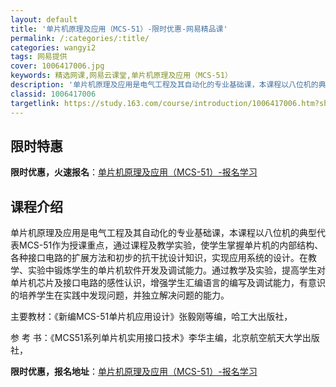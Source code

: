 ```yaml
---
layout: default
title: '单片机原理及应用（MCS-51）-限时优惠-网易精品课'
permalink: /:categories/:title/
categories: wangyi2
tags: 网易提供
cover: 1006417006.jpg
keywords: 精选网课,网易云课堂,单片机原理及应用（MCS-51）
description: '单片机原理及应用是电气工程及其自动化的专业基础课，本课程以八位机的典型代表MCS-51作为授课重点，通过课程及教学实验，'
classid: 1006417006
targetlink: https://study.163.com/course/introduction/1006417006.htm?share=1&shareId=1025206652&utm_campaign=share&utm_medium=iphoneShare&utm_source=&utm_u=1025206652
---
```


## 限时特惠

**限时优惠，火速报名**：[单片机原理及应用（MCS-51）-报名学习](https://study.163.com/course/introduction/1006417006.htm?share=1&shareId=1025206652&utm_campaign=share&utm_medium=iphoneShare&utm_source=&utm_u=1025206652)

## 课程介绍

单片机原理及应用是电气工程及其自动化的专业基础课，本课程以八位机的典型代表MCS-51作为授课重点，通过课程及教学实验，使学生掌握单片机的内部结构、各种接口电路的扩展方法和初步的抗干扰设计知识，实现应用系统的设计。在教学、实验中锻炼学生的单片机软件开发及调试能力。通过教学及实验，提高学生对单片机芯片及接口电路的感性认识，增强学生汇编语言的编写及调试能力，有意识的培养学生在实践中发现问题，并独立解决问题的能力。

主要教材：《新编MCS-51单片机应用设计》张毅刚等编，哈工大出版社，

参 考 书：《MCS51系列单片机实用接口技术》李华主编，北京航空航天大学出版社，

**限时优惠，报名地址**：[单片机原理及应用（MCS-51）-报名学习](https://study.163.com/course/introduction/1006417006.htm?share=1&shareId=1025206652&utm_campaign=share&utm_medium=iphoneShare&utm_source=&utm_u=1025206652)

